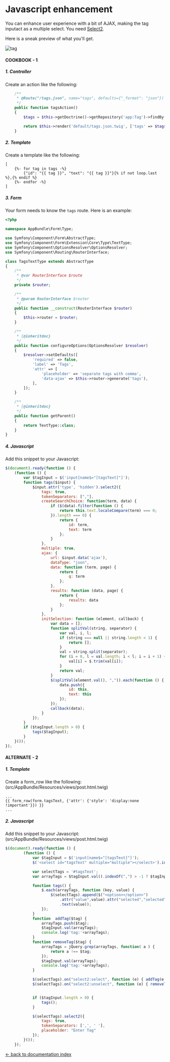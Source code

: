 Javascript enhancement
======================

You can enhance user experience with a bit of AJAX, making the tag inputact as a multiple select. You need
[Select2](http://select2.github.io/select2/).

Here is a sneak preview of what you'll get.

![tag](https://cloud.githubusercontent.com/assets/179866/7724813/3e1d5b50-fef5-11e4-83f1-e05615518548.png)

#### COOKBOOK - 1

##### 1. Controller

Create an action like the following:

```php
    /**
     * @Route("/tags.json", name="tags", defaults={"_format": "json"})
     */
    public function tagsAction()
    {
        $tags = $this->getDoctrine()->getRepository('app:Tag')->findBy([], ['name' => 'ASC']);

        return $this->render('default/tags.json.twig', ['tags' => $tags]);
    }
```

##### 2. Template

Create a template like the following:


```jinja
[
    {%- for tag in tags -%}
        {"id": "{{ tag }}", "text": "{{ tag }}"}{% if not loop.last %},{% endif %}
    {%- endfor -%}
]
```

##### 3. Form

Your form needs to know the `tags` route. Here is an example:

```php
<?php

namespace AppBundle\Form\Type;

use Symfony\Component\Form\AbstractType;
use Symfony\Component\Form\Extension\Core\Type\TextType;
use Symfony\Component\OptionsResolver\OptionsResolver;
use Symfony\Component\Routing\RouterInterface;

class TagsTextType extends AbstractType
{
    /**
     * @var RouterInterface $route
     */
    private $router;

    /**
     * @param RouterInterface $router
     */
    public function __construct(RouterInterface $router)
    {
        $this->router = $router;
    }

    /**
     * {@inheritdoc}
     */
    public function configureOptions(OptionsResolver $resolver)
    {
        $resolver->setDefaults([
            'required' => false,
            'label' => 'Tags',
            'attr' => [
                'placeholder' => 'separate tags with comma',
                'data-ajax' => $this->router->generate('tags'),
            ],
        ]);
    }

    /**
     * {@inheritdoc}
     */
    public function getParent()
    {
        return TextType::class;
    }
}

```

##### 4. Javascript

Add this snippet to your Javascript:

```js
$(document).ready(function () {
    (function () {
        var $tagInput = $('input[name$="[tagsText]"]');
        function tags($input) {
            $input.attr('type', 'hidden').select2({
                tags: true,
                tokenSeparators: [","],
                createSearchChoice: function(term, data) {
                    if ($(data).filter(function () {
                        return this.text.localeCompare(term) === 0;
                    }).length === 0) {
                        return {
                            id: term,
                            text: term
                        };
                    }
                },
                multiple: true,
                ajax: {
                    url: $input.data('ajax'),
                    dataType: "json",
                    data: function (term, page) {
                        return {
                            q: term
                        };
                    },
                    results: function (data, page) {
                        return {
                            results: data
                        };
                    }
                },
                initSelection: function (element, callback) {
                    var data = [];
                    function splitVal(string, separator) {
                        var val, i, l;
                        if (string === null || string.length < 1) {
                            return [];
                        }
                        val = string.split(separator);
                        for (i = 0, l = val.length; i < l; i = i + 1) {
                            val[i] = $.trim(val[i]);
                        }
                        return val;
                    }
                    $(splitVal(element.val(), ",")).each(function () {
                        data.push({
                            id: this,
                            text: this
                        });
                    });
                    callback(data);
                }
            });
        }
        if ($tagInput.length > 0) {
            tags($tagInput);
        }
    }());
});
```
#### ALTERNATE - 2

##### 1. Template

Create a form_row like the following:
(src/AppBundle/Resources/views/post.html.twig)

```twig
...
{{ form_row(form.tagsText, {'attr': {'style': 'display:none !important'}}) }}
...
```

##### 2. Javascript

Add this snippet to your Javascript:
(src/AppBundle/Resources/views/post.html.twig)

```javascript
$(document).ready(function () {
        (function () {
            var $tagInput = $('input[name$="[tagsText]"]');
            $('<select id="tagsText" multiple="multiple"></select>').insertAfter('#post_tagsText');

            var selectTags = '#tagsText';
            var arrayTags = $tagInput.val().indexOf(",") > -1 ? $tagInput.val().split(',') : $tagInput.val().split(' ').filter(function(item){ return item.trim().length > 0 });

            function tags() {
                $.each(arrayTags, function (key, value) {
                    $(selectTags).append($("<option></option>")
                        .attr("value",value).attr("selected","selected")
                        .text(value));
                });
            }
            function  addTag($tag) {
                arrayTags.push($tag);
                $tagInput.val(arrayTags);
                console.log('tag:'+arrayTags);
            }
            function removeTag($tag) {
                arrayTags = jQuery.grep(arrayTags, function( a ) {
                    return a !== $tag;
                });
                $tagInput.val(arrayTags);
                console.log('tag:'+arrayTags);
            }

            $(selectTags).on("select2:select", function (e) { addTag(e.params.data.text); });
            $(selectTags).on("select2:unselect", function (e) { removeTag(e.params.data.text); });


            if ($tagInput.length > 0) {
                tags();
            }

            $(selectTags).select2({
                tags: true,
                tokenSeparators: [',', ' '],
                placeholder: "Enter Tag"
            });
        }());
    });
```


[← back to documentation index](index.md)
